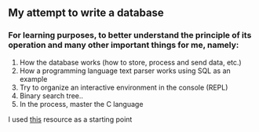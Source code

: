 ## My attempt to write a database
 
### For learning purposes, to better understand the principle of its operation and many other important things for me, namely:
1. How the database works (how to store, process and send data, etc.)
2. How a programming language text parser works using SQL as an example
3. Try to organize an interactive environment in the console (REPL)
4. Binary search tree..
5. In the process, master the C language

I used [this](https://cstack.github.io/db_tutorial) resource as a starting point
